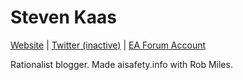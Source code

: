 # Steven Kaas

[Website]() |  [Twitter (inactive)](https://twitter.com/stevenkaas/status/1363352900043333633) | [EA Forum Account](https://forum.effectivealtruism.org/users/stevenkaas)

Rationalist blogger. Made aisafety.info with Rob Miles.



